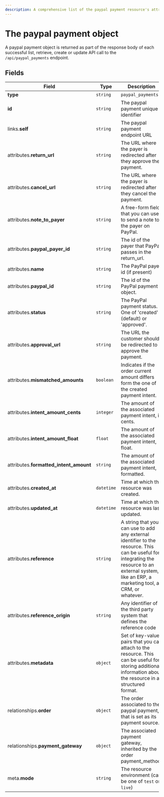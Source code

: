 ```yaml
---
description: A comprehensive list of the paypal payment resource's attributes and relationships
---
```


# The paypal payment object

A paypal payment object is returned as part of the response body of each successful list, retrieve, create or update API call to the `/api/paypal_payments` endpoint.

## Fields

| Field          | Type     | Description                                  |
| -------------- | -------- | -------------------------------------------- |
| **type**       | `string` | `paypal_payments`                        |
| **id**         | `string` | The paypal payment unique identifier  |
| links.**self** | `string` | The paypal payment endpoint URL       |
| attributes.**return_url** | `string` | The URL where the payer is redirected after they approve the payment. |
| attributes.**cancel_url** | `string` | The URL where the payer is redirected after they cancel the payment. |
| attributes.**note_to_payer** | `string` | A free-form field that you can use to send a note to the payer on PayPal. |
| attributes.**paypal_payer_id** | `string` | The id of the payer that PayPal passes in the return_url. |
| attributes.**name** | `string` | The PayPal payer id (if present) |
| attributes.**paypal_id** | `string` | The id of the PayPal payment object. |
| attributes.**status** | `string` | The PayPal payment status. One of 'created' (default) or 'approved'. |
| attributes.**approval_url** | `string` | The URL the customer should be redirected to approve the payment. |
| attributes.**mismatched_amounts** | `boolean` | Indicates if the order current amount differs form the one of the created payment intent. |
| attributes.**intent_amount_cents** | `integer` | The amount of the associated payment intent, in cents. |
| attributes.**intent_amount_float** | `float` | The amount of the associated payment intent, float. |
| attributes.**formatted_intent_amount** | `string` | The amount of the associated payment intent, formatted. |
| attributes.**created_at** | `datetime` | Time at which the resource was created. |
| attributes.**updated_at** | `datetime` | Time at which the resource was last updated. |
| attributes.**reference** | `string` | A string that you can use to add any external identifier to the resource. This can be useful for integrating the resource to an external system, like an ERP, a marketing tool, a CRM, or whatever. |
| attributes.**reference_origin** | `string` | Any identifier of the third party system that defines the reference code |
| attributes.**metadata** | `object` | Set of key-value pairs that you can attach to the resource. This can be useful for storing additional information about the resource in a structured format. |
| relationships.**order** | `object` | The order associated to the paypal payment, that is set as its payment source. |
| relationships.**payment_gateway** | `object` | The associated payment gateway, inherited by the order payment_method. |
| meta.**mode** | `string` | The resource environment \(can be one of `test` or `live`\) |

